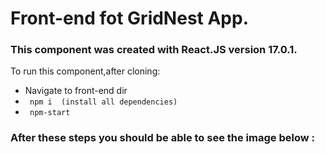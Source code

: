 # Front-end fot GridNest App.


### This component was created with React.JS version 17.0.1.

To run this component,after cloning:

* Navigate to front-end dir
* ``` npm i  (install all dependencies)```
* ``` npm-start```

### After these steps you should be able to see the image below :
